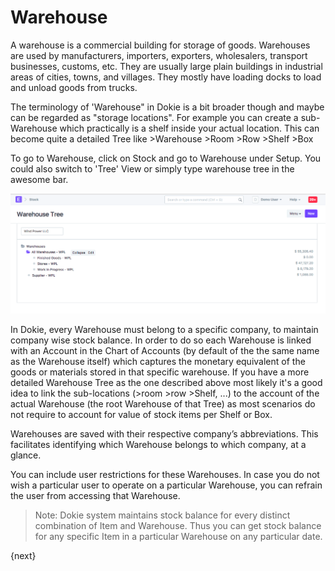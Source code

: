 <!-- add-breadcrumbs -->
# Warehouse

A warehouse is a commercial building for storage of goods. Warehouses are used
by manufacturers, importers, exporters, wholesalers, transport businesses,
customs, etc. They are usually large plain buildings in industrial areas of
cities, towns, and villages. They mostly have loading docks to load and unload
goods from trucks.

The terminology of 'Warehouse" in Dokie is a bit broader though and maybe can be 
regarded as "storage locations". For example you can create a sub-Warehouse which 
practically is a shelf inside your actual location. 
This can become quite a detailed Tree like >Warehouse >Room >Row >Shelf >Box

To go to Warehouse, click on Stock and go to Warehouse under Setup.  You
could also switch to 'Tree' View or simply type warehouse tree in the awesome bar.

<img class="screenshot" alt="Warehouse" src="./assets/warehouse.png">

In Dokie, every Warehouse must belong to a specific company, to maintain
company wise stock balance. In order to do so each Warehouse is linked with an 
Account in the Chart of Accounts (by default of the the same name as the Warehouse 
itself) which captures the monetary equivalent of the goods or materials stored 
in that specific warehouse. If you have a more detailed Warehouse Tree as the one 
described above most likely it's a good idea to link the sub-locations (>room >row >Shelf, ...)
to the account of the actual Warehouse (the root Warehouse of that Tree) as most 
scenarios do not require to account for value of stock items per Shelf or Box.

Warehouses are saved with their respective company’s abbreviations. This facilitates 
identifying which Warehouse belongs to which company, at a glance.

You can include user restrictions for these Warehouses. In case you do not
wish a particular user to operate on a particular Warehouse, you can refrain
the user from accessing that Warehouse.

> Note: Dokie system maintains stock balance for every distinct combination
of Item and Warehouse. Thus you can get stock balance for any specific Item in
a particular Warehouse on any particular date.

{next}
